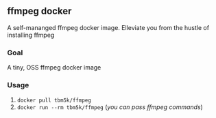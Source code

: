 ## ffmpeg docker
A self-mananged ffmpeg docker image. Elleviate you from the hustle of installing ffmpeg

### Goal
A tiny, OSS ffmpeg docker image

### Usage
1. ```docker pull tbm5k/ffmpeg```
1. ```docker run --rm tbm5k/ffmpeg``` (*you can pass ffmpeg commands*)

